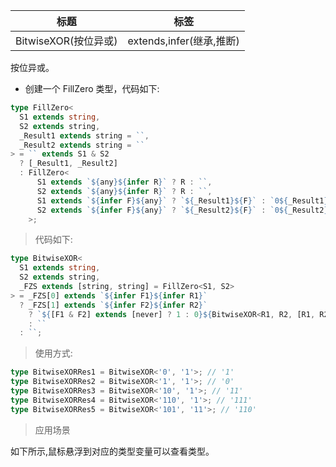 | 标题                 | 标签                     |
| -------------------- | ------------------------ |
| BitwiseXOR(按位异或) | extends,infer(继承,推断) |

按位异或。

- 创建一个 FillZero 类型，代码如下:

```ts
type FillZero<
  S1 extends string,
  S2 extends string,
  _Result1 extends string = ``,
  _Result2 extends string = ``
> = `` extends S1 & S2
  ? [_Result1, _Result2]
  : FillZero<
      S1 extends `${any}${infer R}` ? R : ``,
      S2 extends `${any}${infer R}` ? R : ``,
      S1 extends `${infer F}${any}` ? `${_Result1}${F}` : `0${_Result1}`,
      S2 extends `${infer F}${any}` ? `${_Result2}${F}` : `0${_Result2}`
    >;
```

> 代码如下:

```ts
type BitwiseXOR<
  S1 extends string,
  S2 extends string,
  _FZS extends [string, string] = FillZero<S1, S2>
> = _FZS[0] extends `${infer F1}${infer R1}`
  ? _FZS[1] extends `${infer F2}${infer R2}`
    ? `${[F1 & F2] extends [never] ? 1 : 0}${BitwiseXOR<R1, R2, [R1, R2]>}`
    : ``
  : ``;
```

> 使用方式:

```ts
type BitwiseXORRes1 = BitwiseXOR<'0', '1'>; // '1'
type BitwiseXORRes2 = BitwiseXOR<'1', '1'>; // '0'
type BitwiseXORRes3 = BitwiseXOR<'10', '1'>; // '11'
type BitwiseXORRes4 = BitwiseXOR<'110', '1'>; // '111'
type BitwiseXORRes5 = BitwiseXOR<'101', '11'>; // '110'
```

> 应用场景

如下所示,鼠标悬浮到对应的类型变量可以查看类型。

<div class="code-editor" data-url="codes/typescript/demo/BitwiseXOR.ts" data-language="typescript"></div>
